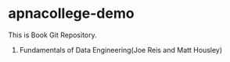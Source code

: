 # apnacollege-demo
This is Book Git Repository.
<br>
1. Fundamentals of Data Engineering(Joe Reis and Matt Housley)
